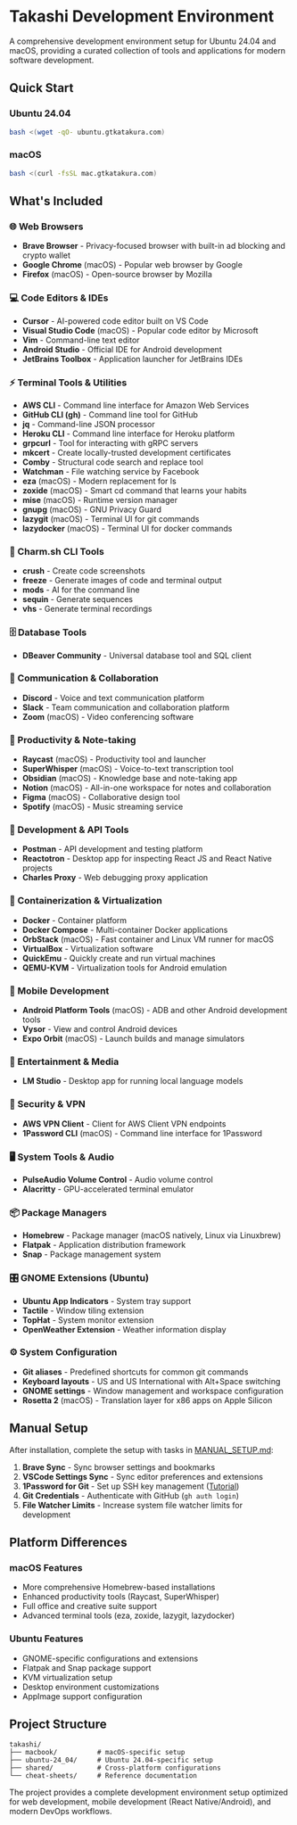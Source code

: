 # Takashi Development Environment

A comprehensive development environment setup for Ubuntu 24.04 and macOS, providing a curated collection of tools and applications for modern software development.

## Quick Start

### Ubuntu 24.04
```bash
bash <(wget -qO- ubuntu.gtkatakura.com)
```

### macOS
```bash
bash <(curl -fsSL mac.gtkatakura.com)
```

## What's Included

### 🌐 Web Browsers
- **Brave Browser** - Privacy-focused browser with built-in ad blocking and crypto wallet
- **Google Chrome** (macOS) - Popular web browser by Google
- **Firefox** (macOS) - Open-source browser by Mozilla

### 💻 Code Editors & IDEs
- **Cursor** - AI-powered code editor built on VS Code
- **Visual Studio Code** (macOS) - Popular code editor by Microsoft
- **Vim** - Command-line text editor
- **Android Studio** - Official IDE for Android development
- **JetBrains Toolbox** - Application launcher for JetBrains IDEs

### ⚡ Terminal Tools & Utilities
- **AWS CLI** - Command line interface for Amazon Web Services
- **GitHub CLI (gh)** - Command line tool for GitHub
- **jq** - Command-line JSON processor
- **Heroku CLI** - Command line interface for Heroku platform
- **grpcurl** - Tool for interacting with gRPC servers
- **mkcert** - Create locally-trusted development certificates
- **Comby** - Structural code search and replace tool
- **Watchman** - File watching service by Facebook
- **eza** (macOS) - Modern replacement for ls
- **zoxide** (macOS) - Smart cd command that learns your habits
- **mise** (macOS) - Runtime version manager
- **gnupg** (macOS) - GNU Privacy Guard
- **lazygit** (macOS) - Terminal UI for git commands
- **lazydocker** (macOS) - Terminal UI for docker commands

### 🎨 Charm.sh CLI Tools
- **crush** - Create code screenshots
- **freeze** - Generate images of code and terminal output
- **mods** - AI for the command line
- **sequin** - Generate sequences
- **vhs** - Generate terminal recordings

### 🗄️ Database Tools
- **DBeaver Community** - Universal database tool and SQL client

### 💬 Communication & Collaboration
- **Discord** - Voice and text communication platform
- **Slack** - Team communication and collaboration platform
- **Zoom** (macOS) - Video conferencing software

### 📝 Productivity & Note-taking
- **Raycast** (macOS) - Productivity tool and launcher
- **SuperWhisper** (macOS) - Voice-to-text transcription tool
- **Obsidian** (macOS) - Knowledge base and note-taking app
- **Notion** (macOS) - All-in-one workspace for notes and collaboration
- **Figma** (macOS) - Collaborative design tool
- **Spotify** (macOS) - Music streaming service

### 🔧 Development & API Tools
- **Postman** - API development and testing platform
- **Reactotron** - Desktop app for inspecting React JS and React Native projects
- **Charles Proxy** - Web debugging proxy application

### 🐳 Containerization & Virtualization
- **Docker** - Container platform
- **Docker Compose** - Multi-container Docker applications
- **OrbStack** (macOS) - Fast container and Linux VM runner for macOS
- **VirtualBox** - Virtualization software
- **QuickEmu** - Quickly create and run virtual machines
- **QEMU-KVM** - Virtualization tools for Android emulation

### 📱 Mobile Development
- **Android Platform Tools** (macOS) - ADB and other Android development tools
- **Vysor** - View and control Android devices
- **Expo Orbit** (macOS) - Launch builds and manage simulators

### 🎵 Entertainment & Media
- **LM Studio** - Desktop app for running local language models

### 🔐 Security & VPN
- **AWS VPN Client** - Client for AWS Client VPN endpoints
- **1Password CLI** (macOS) - Command line interface for 1Password

### 🖥️ System Tools & Audio
- **PulseAudio Volume Control** - Audio volume control
- **Alacritty** - GPU-accelerated terminal emulator

### 📦 Package Managers
- **Homebrew** - Package manager (macOS natively, Linux via Linuxbrew)
- **Flatpak** - Application distribution framework
- **Snap** - Package management system

### 🎛️ GNOME Extensions (Ubuntu)
- **Ubuntu App Indicators** - System tray support
- **Tactile** - Window tiling extension
- **TopHat** - System monitor extension
- **OpenWeather Extension** - Weather information display

### ⚙️ System Configuration
- **Git aliases** - Predefined shortcuts for common git commands
- **Keyboard layouts** - US and US International with Alt+Space switching
- **GNOME settings** - Window management and workspace configuration
- **Rosetta 2** (macOS) - Translation layer for x86 apps on Apple Silicon

## Manual Setup

After installation, complete the setup with tasks in [MANUAL_SETUP.md](MANUAL_SETUP.md):

1. **Brave Sync** - Sync browser settings and bookmarks
2. **VSCode Settings Sync** - Sync editor preferences and extensions
3. **1Password for Git** - Set up SSH key management ([Tutorial](https://developer.1password.com/docs/ssh/manage-keys/))
4. **Git Credentials** - Authenticate with GitHub (`gh auth login`)
5. **File Watcher Limits** - Increase system file watcher limits for development

## Platform Differences

### macOS Features
- More comprehensive Homebrew-based installations
- Enhanced productivity tools (Raycast, SuperWhisper)
- Full office and creative suite support
- Advanced terminal tools (eza, zoxide, lazygit, lazydocker)

### Ubuntu Features
- GNOME-specific configurations and extensions
- Flatpak and Snap package support
- KVM virtualization setup
- Desktop environment customizations
- AppImage support configuration

## Project Structure

```
takashi/
├── macbook/          # macOS-specific setup
├── ubuntu-24_04/     # Ubuntu 24.04-specific setup
├── shared/           # Cross-platform configurations
└── cheat-sheets/     # Reference documentation
```

The project provides a complete development environment setup optimized for web development, mobile development (React Native/Android), and modern DevOps workflows.
